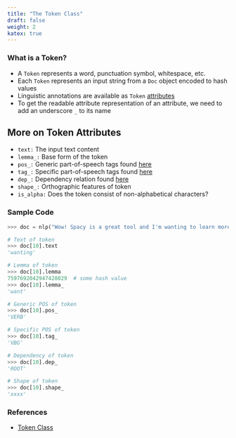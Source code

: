 ```yaml
---
title: "The Token Class"
draft: false
weight: 2
katex: true
---
```


### What is a Token?
- A `Token` represents a word, punctuation symbol, whitespace, etc.
- Each `Token` represents an input string from a `Doc` object encoded to hash values
- Linguistic annotations are available as `Token` [attributes](https://spacy.io/api/token#attributes)
- To get the readable attribute representation of an attribute, we need to add an underscore `_` to its name

## More on Token Attributes
- `text:` The input text content
- `lemma_:` Base form of the token
- `pos_:` Generic part-of-speech tags found [here](https://spacy.io/api/annotation#pos-universal)
- `tag_:` Specific part-of-speech tags found [here](https://spacy.io/api/annotation#pos-en)
- `dep_:` Dependency relation found [here](https://spacy.io/api/annotation#dependency-parsing-universal)
- `shape_:` Orthographic features of token
- `is_alpha:` Does the token consist of non-alphabetical characters?

### Sample Code
```python
>>> doc = nlp("Wow! Spacy is a great tool and I'm wanting to learn more. Please, teach me, sir.")

# Text of token
>>> doc[10].text
'wanting'

# Lemma of token
>>> doc[10].lemma
7597692042947428029  # some hash value
>>> doc[10].lemma_
'want'

# Generic POS of token
>>> doc[10].pos_
'VERB'

# Specific POS of token
>>> doc[10].tag_
'VBG'

# Dependency of token
>>> doc[10].dep_
'ROOT'

# Shape of token
>>> doc[10].shape_
'xxxx'
```

### References
- [Token Class](https://spacy.io/api/token)
